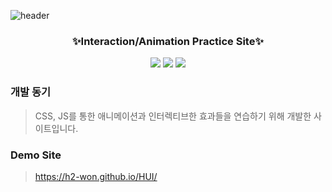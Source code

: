 ![header](https://capsule-render.vercel.app/api?type=wave&color=D475E5&height=250&section=header&text=HUI%20Interaction&fontSize=80&fontColor=242424)

<h3 align="center">✨Interaction/Animation Practice Site✨</h3>
<p align="center">
<img src="https://img.shields.io/badge/HTML-red?style=flat&logo=html5&logoColor=white"/></a>
<img src="https://img.shields.io/badge/CSS-blue?style=flat&logo=css3&logoColor=white"/></a>
<img src="https://img.shields.io/badge/Javascript-yellow?style=flat&logo=Javascript&logoColor=white"/></a>
</p>

### 개발 동기
> CSS, JS를 통한 애니메이션과 인터렉티브한 효과들을 연습하기 위해 개발한 사이트입니다.

### Demo Site
> https://h2-won.github.io/HUI/
